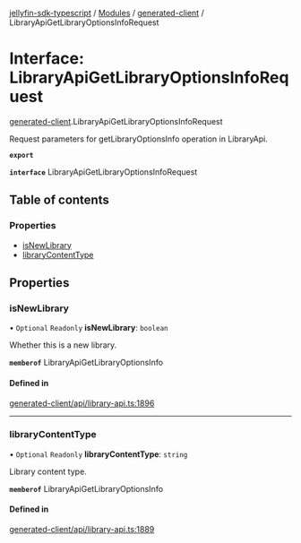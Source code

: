 [jellyfin-sdk-typescript](../README.md) / [Modules](../modules.md) / [generated-client](../modules/generated_client.md) / LibraryApiGetLibraryOptionsInfoRequest

# Interface: LibraryApiGetLibraryOptionsInfoRequest

[generated-client](../modules/generated_client.md).LibraryApiGetLibraryOptionsInfoRequest

Request parameters for getLibraryOptionsInfo operation in LibraryApi.

**`export`**

**`interface`** LibraryApiGetLibraryOptionsInfoRequest

## Table of contents

### Properties

- [isNewLibrary](generated_client.LibraryApiGetLibraryOptionsInfoRequest.md#isnewlibrary)
- [libraryContentType](generated_client.LibraryApiGetLibraryOptionsInfoRequest.md#librarycontenttype)

## Properties

### isNewLibrary

• `Optional` `Readonly` **isNewLibrary**: `boolean`

Whether this is a new library.

**`memberof`** LibraryApiGetLibraryOptionsInfo

#### Defined in

[generated-client/api/library-api.ts:1896](https://github.com/thornbill/jellyfin-sdk-typescript/blob/0f61f16/src/generated-client/api/library-api.ts#L1896)

___

### libraryContentType

• `Optional` `Readonly` **libraryContentType**: `string`

Library content type.

**`memberof`** LibraryApiGetLibraryOptionsInfo

#### Defined in

[generated-client/api/library-api.ts:1889](https://github.com/thornbill/jellyfin-sdk-typescript/blob/0f61f16/src/generated-client/api/library-api.ts#L1889)
